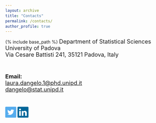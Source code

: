 ```yaml
---
layout: archive
title: "Contacts"
permalink: /contacts/
author_profile: true
---
```


{% include base_path %}
<font style="font-size:18px">
Department of Statistical Sciences <br/>
University of Padova<br/>
Via Cesare Battisti 241, 35121 Padova, Italy<br/>

<br>


<b>Email:</b> <br>
laura.dangelo.1@phd.unipd.it<br/>
dangelo@stat.unipd.it
</font>

<br/>

[<img src="../images/twitter.png" width="35">](https://twitter.com/laura_d_angelo)
[<img src="../images/linkedin-icon-2.svg" width="35">](https://www.linkedin.com/in/laura-dangelo/)
